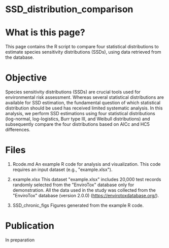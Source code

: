 # SSD_distribution_comparison
# What is this page?
This page contains the R script to compare four statistical distributions to estimate species sensitivity distributions (SSDs), using data retrieved from the database. 

# Objective
Species sensitivity distributions (SSDs) are crucial tools used for environmental risk assessment. Whereas several statistical distributions are available for SSD estimation, the fundamental question of which statistical distribution should be used has received limited systematic analysis. In this analysis, we perform SSD estimations using four statistical distributions (log-normal, log-logistics, Burr type III, and Weibull distributions) and subsequently compare the four distributions based on AICc and HC5 differences. 

# Files
1. Rcode.md
An example R code for analysis and visualization. This code requires an input dataset (e.g., "example.xlsx").

2. example.xlsx
This dataset "example.xlsx" includes 20,000 test records randomly selected from the "EnviroTox" database only for demonstration.
All the data used in the study was collected from the "EnviroTox" database (version 2.0.0) (https://envirotoxdatabase.org/).

3. SSD_chronic_figs
Figures generated from the example R code.

# Publication
In preparation
